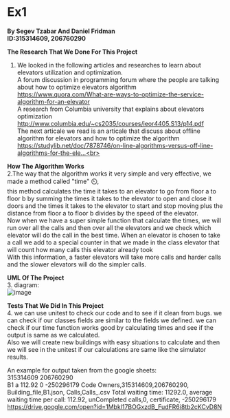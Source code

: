 # Ex1
<b> By Segev Tzabar And Daniel Fridman<br> ID:315314609, 206760290</b>

<b>The Research That We Done For This Project </b>
1. We looked in the following articles and researches to learn about elevators utilization and optimization.<br>
A forum discussion in programming forum where the people are talking about how to optimize elevators algorithm <br>
https://www.quora.com/What-are-ways-to-optimize-the-service-algorithm-for-an-elevator<br>
A research from Columbia university that explains about elevators optimization <br>
http://www.columbia.edu/~cs2035/courses/ieor4405.S13/p14.pdf<br>
The next articale we read is an articale that discuss about offline algorithm for elevators and how to optimize the algorithm <br>
https://studylib.net/doc/7878746/on-line-algorithms-versus-off-line-algorithms-for-the-ele...<br>

<b> How The Algorithm Works</b> <br>
2.The way that the algorithm works it very simple and very effective, we made a method called "time" ⏲️,<br>
this method calculates the time it takes to an elevator to go from floor a to floor b by summing the times it takes to the elevator to open and close it doors and the times it takes to the elevator to start and stop moving plus the distance from floor a to floor b divides by the speed of the elevator.<br>
Now when we have a super simple function that calculate the times, we will run over all the calls and then over all the elevators and we check which elevator will do the call in the best time. When an elevator is chosen to take a call we add to a special counter in that we made in the class elevator that will count how many calls this elevator already took<br> 
With this information, a faster elevators will take more calls and harder calls and the slower elevators will do the simpler calls.


<b>UML Of The Project </b> <br>
3. diagram:<br>![image](https://user-images.githubusercontent.com/75334138/142442804-232330ac-fb43-4a14-a7ab-89f65418c79c.png)

<b>Tests That We Did In This Project </b><br>
4. we can use unitest to check our code and to see if it clean from bugs.
we can check if our classes fields are similar to the fields we defined.
we can check if our time function works good by calculating times and see if the output is same as we calculated. <br>
Also we will create new buildings with easy situations to calculate and then we will see in the unitest if our calculations are same like the simulator results.

An example for output taken from the google sheets:<br>
315314609	206760290<br>		B1	a	112.92	0	-250296179	Code Owners,315314609,206760290,  Building_file,B1.json,  Calls,Calls_.csv Total waiting time: 11292.0,  average waiting time per call: 112.92,  unCompleted calls,0,  certificate, -250296179	https://drive.google.com/open?id=1Mbkl17BOGxzdB_FudFR6i8tb2cKCvD8N			

